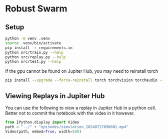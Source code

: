 # Robust Swarm

## Setup

```bash
python -m venv .venv
source .venv/bin/activate
pip install -r requirements.in
python src/train.py --help
python src/replay.py --help
python src/test.py --help
```

If the gpu cannot be found on Jupiter Hub, you may need to reinstall torch

```bash
pip install --upgrade --force-reinstall torch torchvision torchaudio --index-url https://download.pytorch.org/whl/cu121 --user
```

## Viewing Replays in Jupiter Hub

You can use the following to view a replay in Jupiter Hub in a python cell. Better not to commit the notebook with the video in it however.

```python
from IPython.display import Video
path = "../" + "episodes/simulation_20240727090801.mp4"
Video(path, embed=True, width=500)
```
